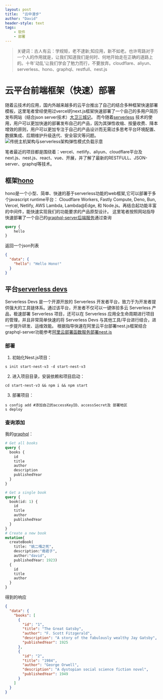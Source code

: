 ```yaml
---
layout: post
title:  "云中漫步"
author: "David"
header-style: text
tags: 
    - 软件  
    - 部署
---
```


>关键词：古人有云：学规矩，老不逮新;知应用，新不如老。也许弯路对于一个人的作用就是，让我们知道我们是何时、何地开始走在正确的道路上的。十年'动乱'让我们学会了勉力而行，不要放弃。cloudflare、aliyun、serverless、hono、graphql、restfull、nest.js

# 云平台前端框架（快速）部署
随着云技术的应用，国内外越来越多的云平台推出了自己的结合多种框架快速部署模板，这里笔者曾经使用过vercel的next.js框架快速部署了一个自己的多用户简历发布网站（结合json server技术）[大卫三城记](https://www.triplecity.site/)。
而今随着[serverless](https://baike.baidu.com/item/Serverless/60009381) 技术的使用，用户可以更加快速的部署发布自己的产品，因为其弹性收缩、按量收费、降本增效的原则，用户可以更加专注于自己的产品设计而无需过多思考平台环境配置、数据集成、后期维护升级迭代、安全容灾等问题。
![传统主机架构与serverless架构弹性模式负载示意](https://tse4-mm.cn.bing.net/th/id/OIP-C.87tF_ZElIV7Y92M9BSxMuwHaCT?rs=1&pid=ImgDetMain  "传统主机架构与serverless架构弹性模式负载示意")

笔者最近的项目都是围绕着：vercel、netlify、aliyun、cloudflare平台及next.js、nest.js、react、vue、开展，并了解了最新的RESTFULL、JSON-server、graphql等技术。

## 框架[hono](https://hono.dev/docs/)
hono是一个小型、简单、快速的基于serverless功能的web框架,它可以部署于多个javascript runtime平台： Cloudflare Workers, Fastly Compute, Deno, Bun, Vercel, Netlify, AWS Lambda, Lambda@Edge, 和 Node.js。再结合起功能丰富的中间件，能快速实现我们的功能要求的产品原型设计。
这里笔者按照网站指导快速部署了一个自己的[graphql-server后端服务](https://my-app5.pages.dev/graphql)通过查询
```graphql
query {
    hello
}
```
返回一个json列表
```json
{
  "data": {
    "hello": "Hello Hono!"
  }
}
```

## 平台[serverless devs](https://www.serverless-devs.com/docs/getting-started)
Serverless Devs 是一个开源开放的 Serverless 开发者平台，致力于为开发者提供强大的工具链体系。通过该平台，开发者不仅可以一键体验多云 Serverless 产品，极速部署 Serverless 项目，还可以在 Serverless 应用全生命周期进行项目的管理，并且非常简单快速的将 Serverless Devs 与其他工具/平台进行结合，进一步提升研发、运维效能。
根据指导快速在阿里云平台部署nest.js框架结合graphql-server功能参考[阿里云部署函数服务部署nest.js](https://www.cnblogs.com/jasongrass/p/17615357.html "阿里云函数部署nest.js")

### 部署
1. 初始化Nest.js项目：
```
s init start-nest-v3 -d start-nest-v3
```
2. 进入项目目录，安装依赖和项目启动：
```
cd start-nest-v3 && npm i && npm start
```
3. 部署项目：
```
s config add #添加自己的accessKeyID、accessSecret及 部署地区
s deploy
```

### 查询添加
我的[graphql](https://triplecity.fun/graphql)：

```graphql
# Get all books
query {
  books {
    id
    title
    author
    description
    publishedYear
  }
}

# Get a single book
query {
  book(id: 1) {
    id
    title
    author
    publishedYear
  }
}
# Create a new book
mutation{
  createBook(
    title: "姚二嘎之死",
    description:"瘾君子",
    author:"david",
    publishedYear: 1923)
  {
    id
    title
    author
  }
}
```
得到的响应
```json
{
  "data": {
    "books": [
      {
        "id": "1",
        "title": "The Great Gatsby",
        "author": "F. Scott Fitzgerald",
        "description": "A story of the fabulously wealthy Jay Gatsby",
        "publishedYear": 1925
      },
      {
        "id": "2",
        "title": "1984",
        "author": "George Orwell",
        "description": "A dystopian social science fiction novel",
        "publishedYear": 1949
      }
    ]
  }
}
```

